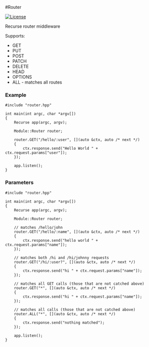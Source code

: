 #Router

[![License](http://img.shields.io/:license-mit-blue.svg)](https://github.com/xwalk/recurse-router/blob/master/LICENSE)

Recurse router middleware

Supports:

 * GET
 * PUT
 * POST
 * PATCH
 * DELETE
 * HEAD
 * OPTIONS
 * ALL - matches all routes


### Example

```
#include "router.hpp"

int main(int argc, char *argv[])
{
    Recurse app(argc, argv);

    Module::Router router;

    router.GET("/hello/:user", [](auto &ctx, auto /* next */)
    {
        ctx.response.send("Hello World " + ctx.request.params["user"]);
    });

	app.listen();
}
```

### Parameters

```
#include "router.hpp"

int main(int argc, char *argv[])
{
    Recurse app(argc, argv);

    Module::Router router;

    // matches /hello/john
    router.GET("/hello/:name", [](auto &ctx, auto /* next */)
    {
        ctx.response.send("hello world " + ctx.request.params["name"]);
    });

    // matches both /hi and /hi/johnny requests
    router.GET("/hi/:user?", [](auto &ctx, auto /* next */)
    {
        ctx.response.send("hi " + ctx.request.params["name"]);
    });

    // matches all GET calls (those that are not catched above)
    router.GET("*", [](auto &ctx, auto /* next */)
    {
        ctx.response.send("hi " + ctx.request.params["name"]);
    });

    // matches all calls (those that are not catched above)
    router.ALL("*", [](auto &ctx, auto /* next */)
    {
        ctx.response.send("nothing matched");
    });

	app.listen();
}
```
